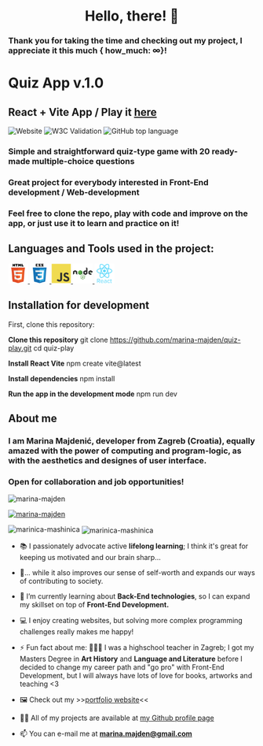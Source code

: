 <h1 align="center">Hello, there! 👋</h1>
<h3 align="left"> Thank you for taking the time and checking out my project, I appreciate it this much { how_much: &infin;}!
</h3>

# Quiz App v.1.0
## React + Vite App / Play it [here](https://marina-majden.github.io/quiz-play)
![Website](https://img.shields.io/website?url=https%3A%2F%2Fmarina-majden.github.io%2Fquiz-play%2F&style=flat&labelColor=blue)
![W3C Validation](https://img.shields.io/w3c-validation/html?targetUrl=https%3A%2F%2Fmarina-majden.github.io%2Fquiz-play)
![GitHub top language](https://img.shields.io/github/languages/top/marina-majden/quiz-play?logo=github&labelColor=yellow)

### Simple and straightforward quiz-type game with 20 ready-made multiple-choice questions 
### Great project for everybody interested in Front-End development / Web-development
### Feel free to clone the repo, play with code and improve on the app, or just use it to learn and practice on it!

<h2 align="left">Languages and Tools used in the project:</h2>
<a href="https://www.w3.org/html/" target="_blank" rel="noreferrer"> <img src="https://raw.githubusercontent.com/devicons/devicon/master/icons/html5/html5-original-wordmark.svg" alt="html5" width="40" height="40"/> </a> 
<a href="https://www.w3schools.com/css/" target="_blank" rel="noreferrer"> <img src="https://raw.githubusercontent.com/devicons/devicon/master/icons/css3/css3-original-wordmark.svg" alt="css3" width="40" height="40"/> </a>
<a href="https://developer.mozilla.org/en-US/docs/Web/JavaScript" target="_blank" rel="noreferrer"> <img src="https://raw.githubusercontent.com/devicons/devicon/master/icons/javascript/javascript-original.svg" alt="javascript" width="40" height="40"/> </a>
<a href="https://nodejs.org" target="_blank" rel="noreferrer"> <img src="https://raw.githubusercontent.com/devicons/devicon/master/icons/nodejs/nodejs-original-wordmark.svg" alt="nodejs" width="40" height="40"/> </a>
<img src="https://raw.githubusercontent.com/devicons/devicon/master/icons/react/react-original-wordmark.svg" alt="react" width="40" height="40"/> </a>

## Installation for development 

<p align="left">First, clone this repository:

<!-- start:code block -->
 **Clone this repository**
git clone https://github.com/marina-majden/quiz-play.git
cd quiz-play    

 **Install React Vite**
npm create vite@latest

 **Install dependencies**
npm install

 **Run the app in the development mode**
npm run dev
<!-- end:code block -->

</p>

## About me

### I am Marina Majdenić, developer from Zagreb (Croatia), equally amazed with the power of computing and program-logic, as with the aesthetics and designes of user interface.
### Open for collaboration and job opportunities!
<p align="left"> <img src="https://komarev.com/ghpvc/?username=marina-majden&label=Profile%20views&color=0e75b6&style=flat" alt="marina-majden" /> </p>

<p align="left"> <a href="https://github.com/ryo-ma/github-profile-trophy"><img src="https://github-profile-trophy.vercel.app/?username=marina-majden" alt="marina-majden" /></a> </p>

<p><img align="left" src="https://github-readme-stats.vercel.app/api/top-langs?username=marina-majden&show_icons=true&locale=en&layout=compact" alt="marinica-mashinica" /></p>

<p>&nbsp;<img align="center" src="https://github-readme-stats.vercel.app/api?username=marina-majden&show_icons=true&locale=en" alt="marinica-mashinica" /></p>

- 📚 I passionately advocate active **lifelong learning**; I think it's great for keeping us motivated and our brain sharp...
- 🖖... while it also improves our sense of self-worth and expands our ways of contributing to society.
- 🌱 I’m currently learning about **Back-End technologies**, so I can expand my skillset on top of **Front-End Development.**
- 💻 I enjoy creating websites, but solving more complex programming challenges really makes me happy!
- ⚡ Fun fact about me: 👩🏻‍🏫 I was a highschool teacher in Zagreb; I got my Masters Degree in **Art History** and **Language and Literature** before I decided to change my career path and  "go pro" with Front-End Development, but I will always have lots of love for books, artworks and teaching <3

- 🖼 Check out my >>[portfolio website](https://marina-majden.github.io)<<
- 👨‍💻 All of my projects are available at [my Github profile page](https://github.com/marina-majden)
- 📫 You can e-mail me at **marina.majden@gmail.com**


